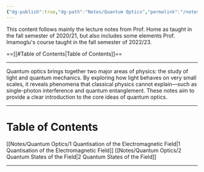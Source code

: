 ```yaml
---
{"dg-publish":true,"dg-path":"Notes/Quantum Optics","permalink":"/notes/quantum-optics/","dgShowBacklinks":"false","dgShowLocalGraph":true,"dgShowInlineTitle":true,"dgShowToc":"false","updated":"2025-05-30T15:22:46.000+02:00"}
---
```


This content follows mainly the lecture notes from Prof. Home as taught in the fall semester of 2020/21, but also includes some elements Prof. Imamoglu's course taught in the fall semester of 2022/23.

==[[#Table of Contents|Table of Contents]]==

---
Quantum optics brings together two major areas of physics: the study of light and quantum mechanics. By exploring how light behaves on very small scales, it reveals phenomena that classical physics cannot explain—such as single-photon interference and quantum entanglement. These notes aim to provide a clear introduction to the core ideas of quantum optics. 

---
# Table of Contents
[[Notes/Quantum Optics/1 Quantisation of the Electromagnetic Field\|1 Quantisation of the Electromagnetic Field]]
[[Notes/Quantum Optics/2 Quantum States of the Field\|2 Quantum States of the Field]]

---

